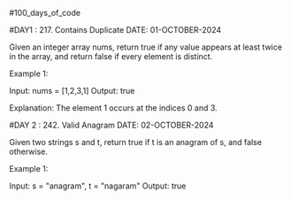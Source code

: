 #100_days_of_code 


#DAY1 : 217. Contains Duplicate                  DATE: 01-OCTOBER-2024

Given an integer array nums, return true if any value appears at least twice in the array, and return false if every element is distinct.

Example 1:

Input: nums = [1,2,3,1]
Output: true

Explanation:
The element 1 occurs at the indices 0 and 3.

#DAY 2 : 242. Valid Anagram                      DATE: 02-OCTOBER-2024

Given two strings s and t, return true if t is an 
anagram of s, and false otherwise.

 Example 1:

Input: s = "anagram", t = "nagaram"
Output: true
